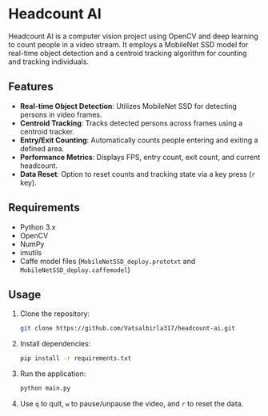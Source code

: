 # Headcount AI

Headcount AI is a computer vision project using OpenCV and deep learning to count people in a video stream. It employs a MobileNet SSD model for real-time object detection and a centroid tracking algorithm for counting and tracking individuals.

## Features

- **Real-time Object Detection**: Utilizes MobileNet SSD for detecting persons in video frames.
- **Centroid Tracking**: Tracks detected persons across frames using a centroid tracker.
- **Entry/Exit Counting**: Automatically counts people entering and exiting a defined area.
- **Performance Metrics**: Displays FPS, entry count, exit count, and current headcount.
- **Data Reset**: Option to reset counts and tracking state via a key press (`r` key).

## Requirements

- Python 3.x
- OpenCV
- NumPy
- imutils
- Caffe model files (`MobileNetSSD_deploy.prototxt` and `MobileNetSSD_deploy.caffemodel`)

## Usage

1. Clone the repository:
   ```bash
   git clone https://github.com/Vatsalbirla317/headcount-ai.git
   ```

2. Install dependencies:
   ```bash
   pip install -r requirements.txt
   ```

3. Run the application:
   ```bash
   python main.py
   ```

4. Use `q` to quit, `w` to pause/unpause the video, and `r` to reset the data.

